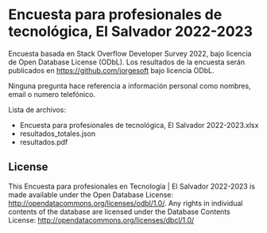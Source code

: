 # Encuesta para profesionales de tecnológica, El Salvador 2022-2023

Encuesta basada en Stack Overflow Developer Survey 2022, bajo licencia de Open Database License (ODbL). Los resultados de la encuesta serán publicados en https://github.com/jorgesoft bajo licencia ODbL. 

Ninguna pregunta hace referencia a información personal como nombres, email o numero telefónico.  

Lista de archivos:

- Encuesta para profesionales de tecnológica, El Salvador 2022-2023.xlsx
- resultados_totales.json
- resultados.pdf

## License

This Encuesta para profesionales en Tecnología | El Salvador 2022-2023 is made available under the Open Database License: http://opendatacommons.org/licenses/odbl/1.0/. Any rights in individual contents of the database are licensed under the Database Contents License: http://opendatacommons.org/licenses/dbcl/1.0/



